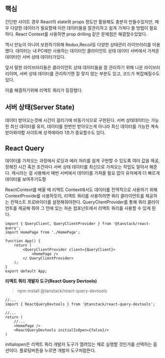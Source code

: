## 핵심
간단한 사이트 경우  React의 state와 props 정도만 활용해도 충분히 만들수있지만, 매우 다양한 데이터가 필요할때 이런 데이터들을  잘관리하고 쉽게  가져다 쓸 방법이 필요하다.
React Context를 사용하면 prop drilling 같은 문제점은 해결할수있었다.

역시 만능이 아니어 보완하기위해 Redux,Recoil등 다양한 상태관리 라이브러리를 이용했다.
데이터는 내  PC에만 사용하는 데이터인 클라이언트 상태 데이터  서버에서 가져온 데이터인 서버 상태  데이터가있다.

앞서 말한 라이브러리들은 클라이언트 상태 데이터들을 잘 관리하기 위해 나온 라이브러리이며, 서버 상태 데이터를 관리하기엔  잘 맞지 않는 부분도 있고, 코드가 복잡해질수도 있다.

이를 해결하기위해  리액트 쿼리가 등장했다.

## 서버 상태(Server State)
데이터 받아오는것에 시간이 걸리기에 비동기식으로 구현된다. 서버 상태데이터는 가능한  최신 데이터를 유지, 데이터를 한번만 받아오는게 아니라 최신 데이터를 가능한 계속받아와야함
사이트에  성격에따라 1초가 중요할수도 있다.

## React Query
데이터를 가져오는 과정에서 로딩과 에러 처리를 쉽게 구현할 수 있도록 여러 값을 제공, 정해진 시간 혹은 조건마다 서버 상태 데이터를 최신으로  가져오는 작업도 알아서 해준다. 
캐시라는 걸 사용해서 매번 서버에서 데이터를 가져올 필요 없이 유저에게 더 빠르게 데이터를 보여주기도함

ReactContext를 배울 때 리액트  Context에서도 데이터를 전역적으로 사용하기 위해 ContextProvide를 사용하듯이, 리액트 쿼리를 사용하려면 쿼리 클라이언트를 제공하는  컨텍스트 프로바이더를  설정해줘야한다.
QueryClientProvider를 통해 쿼리 클라이언트를 제공해 줘야  그 안에 있는 자손 컴포넌트에서 리액트 쿼리를 사용할 수 있게 된다.
```tsx
import { QueryClient, QueryClientProvider } from '@tanstack/react-query';
import HomePage from './HomePage';

function App() {
	return (
		<QueryClientProvider client={QueryClient}>
			<HomePage />
		</ QueryClientProvider>
	);
}
export default App;
```

**리액트 쿼리 개발자 도구(React Query Devtools)**
> npm install @tanstack/react-query-devtools
```tsx
//...
import { ReactQueryDevtools } from '@tanstack/react-query-devtools';

//...
return (
	//...
	<HomePage />
	<ReactQueryDevtools initialIsOpen={false}/>
)
```
initialopen은 리액트  쿼리 개발자 도구가 열려있는 채로 실행할  것인가를 선택하는 옵션이다.
플로팅버튼을 누르면 개발자 도구처럼뜬다.

